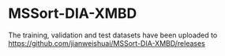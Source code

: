 # MSSort-DIA-XMBD

The training, validation and test datasets have been uploaded to https://github.com/jianweishuai/MSSort-DIA-XMBD/releases
